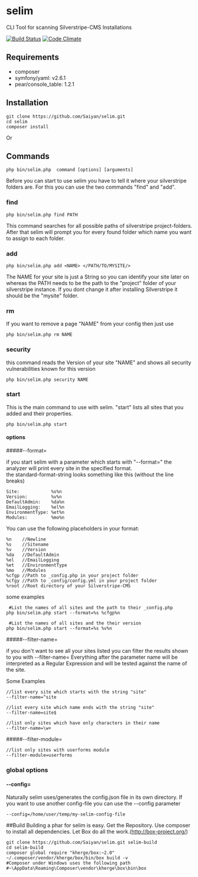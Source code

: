 selim
=====
CLI Tool for scanning Silverstripe-CMS Installations

[![Build Status](https://travis-ci.org/Saiyan/selim.svg?branch=master)](https://travis-ci.org/Saiyan/selim)
[![Code Climate](https://codeclimate.com/github/Saiyan/selim/badges/gpa.svg)](https://codeclimate.com/github/Saiyan/selim)



## Requirements

- composer
- symfony/yaml: v2.6.1
- pear/console_table: 1.2.1


## Installation

```
git clone https://github.com/Saiyan/selim.git
cd selim
composer install
```

Or 

## Commands

```
php bin/selim.php  command [options] [arguments]
```

Before you can start to use selim you have to tell it where your silverstripe folders are.
For this you can use the two commands "find" and "add". 

### find
```
php bin/selim.php find PATH
```
This command searches for all possible paths of silverstripe project-folders.
After that selim will prompt you for every found folder which name you want to assign to each folder.

### add
```
php bin/selim.php add <NAME> </PATH/TO/MYSITE/>
```

The NAME for your site is just a String so you can identify your site later on whereas the PATH needs to be the path to the "project" folder of your silverstripe instance.
If you dont change it after installing Silverstripe it should be the "mysite" folder.

### rm
If you want to remove a page "NAME" from your config then just use

```
php bin/selim.php rm NAME
```

### security
this command reads the Version of your site "NAME" and shows all security vulnerabilities known for this version   

```
php bin/selim.php security NAME
``` 

### start

This is the main command to use with selim. "start" lists all sites that you added and their properties.

```
php bin/selim.php start
```

#### options
#####--format=

if you start selim with a parameter which starts with "--format=" the analyzer will print every site in the specified format.  
the standard-format-string looks something like this (without the line breaks) 

```
Site:            %s%n
Version:         %v%n
DefaultAdmin:    %da%n
EmailLogging:    %el%n
EnvironmentType: %et%n
Modules:         %mo%n
```

You can use the following placeholders in your format:
```
%n    //Newline
%s    //Sitename
%v    //Version
%da   //DefaultAdmin
%el   //EmailLogging
%et   //EnvironmentType
%mo   //Modules
%cfgp //Path to _config.php in your project folder
%cfgy //Path to _config/config.yml in your project folder
%root //Root directory of your Silverstripe-CMS
```

some examples
```
 #List the names of all sites and the path to their _config.php
php bin/selim.php start --format=%s %cfgp%n

 #List the names of all sites and the their version
php bin/selim.php start --format=%s %v%n
```

#####--filter-name=

if you don't want to see all your sites listed you can filter the results shown to you with --filter-name=
Everything after the parameter name will be interpreted as a Regular Expression and will be tested against the name of the site.
 
Some Examples
```
//list every site which starts with the string "site"
--filter-name=^site

//list every site which name ends with the string "site"
--filter-name=site$

//list only sites which have only characters in their name  
--filter-name=\w+
```

#####--filter-module=
```
//list only sites with userforms module  
--filter-module=userforms
```

### global options
#### --config=

Naturally selim uses/generates the config.json file in its own directory. If you want to use another config-file you can use the --config parameter 

```
--config=/home/user/temp/my-selim-config-file
```

##Build
Building a phar for selim is easy.
Get the Repository.
Use composer to install all dependencies.
Let Box do all the work.(http://box-project.org/)
```
git clone https://github.com/Saiyan/selim.git selim-build
cd selim-build
composer global require "kherge/box:~2.0"
~/.composer/vendor/kherge/box/bin/box build -v
#Composer under Windows uses the following path 
#~\AppData\Roaming\Composer\vendor\kherge\box\bin\box
```
